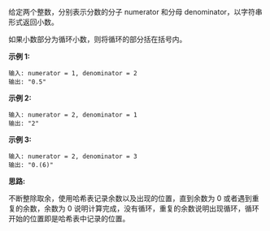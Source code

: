 给定两个整数，分别表示分数的分子 numerator 和分母 denominator，以字符串形式返回小数。

如果小数部分为循环小数，则将循环的部分括在括号内。

**示例 1:**

```
输入: numerator = 1, denominator = 2
输出: "0.5"
```

**示例 2:**

```
输入: numerator = 2, denominator = 1
输出: "2"
```

**示例 3:**

```
输入: numerator = 2, denominator = 3
输出: "0.(6)"
```

**思路:**

不断整除取余，使用哈希表记录余数以及出现的位置，直到余数为 0 或者遇到重复的余数，余数为 0 说明计算完成，没有循环，重复的余数说明出现循环，循环开始的位置即是哈希表中记录的位置。
